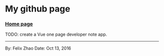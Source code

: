 My github page
===

### [Home page](https://phoenixzqy.github.io/)


TODO: create a Vue one page developer note app. 


--------------------
By: Felix Zhao
Date: Oct 13, 2016
